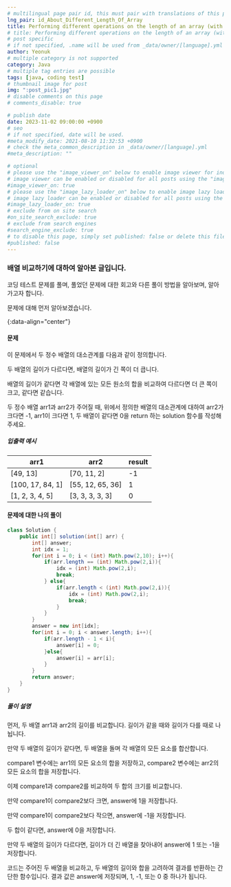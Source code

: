 ```yaml
---
# multilingual page pair id, this must pair with translations of this page. (This name must be unique)
lng_pair: id_About_Different_Length_Of_Array
title: Performing different operations on the length of an array (with.Java)
# title: Performing different operations on the length of an array (with.Java)
# post specific
# if not specified, .name will be used from _data/owner/[language].yml
author: Yeonuk
# multiple category is not supported
category: Java
# multiple tag entries are possible
tags: [java, coding test]
# thumbnail image for post
img: ":post_pic1.jpg"
# disable comments on this page
# comments_disable: true

# publish date
date: 2023-11-02 09:00:00 +0900
# seo
# if not specified, date will be used.
#meta_modify_date: 2021-08-10 11:32:53 +0900
# check the meta_common_description in _data/owner/[language].yml
#meta_description: ""

# optional
# please use the "image_viewer_on" below to enable image viewer for individual pages or posts (_posts/ or [language]/_posts folders).
# image viewer can be enabled or disabled for all posts using the "image_viewer_posts: true" setting in _data/conf/main.yml.
#image_viewer_on: true
# please use the "image_lazy_loader_on" below to enable image lazy loader for individual pages or posts (_posts/ or [language]/_posts folders).
# image lazy loader can be enabled or disabled for all posts using the "image_lazy_loader_posts: true" setting in _data/conf/main.yml.
#image_lazy_loader_on: true
# exclude from on site search
#on_site_search_exclude: true
# exclude from search engines
#search_engine_exclude: true
# to disable this page, simply set published: false or delete this file
#published: false
---
```


<!-- outline-start -->

### 배열 비교하기에 대하여 알아본 글입니다.

코딩 테스트 문제를 풀며, 풀었던 문제에 대한 회고와 다른 풀이 방법을 알아보며, 알아가고자 합니다.

문제에 대해 먼저 알아보겠습니다.

{:data-align="center"}

<!-- outline-end -->

#### 문제

이 문제에서 두 정수 배열의 대소관계를 다음과 같이 정의합니다.

두 배열의 길이가 다르다면, 배열의 길이가 긴 쪽이 더 큽니다.

배열의 길이가 같다면 각 배열에 있는 모든 원소의 합을 비교하여 다르다면 더 큰 쪽이 크고, 같다면 같습니다.

두 정수 배열 arr1과 arr2가 주어질 때, 위에서 정의한 배열의 대소관계에 대하여 arr2가 크다면 -1, arr1이 크다면 1, 두 배열이 같다면 0을 return 하는 solution 함수를 작성해 주세요.

##### 입출력 예시

| arr1             | arr2             | result |
| ---------------- | ---------------- | ------ |
| [49, 13]         | [70, 11, 2]      | -1     |
| [100, 17, 84, 1] | [55, 12, 65, 36] | 1      |
| [1, 2, 3, 4, 5]  | [3, 3, 3, 3, 3]  | 0      |

#### 문제에 대한 나의 풀이

```java
class Solution {
    public int[] solution(int[] arr) {
        int[] answer;
        int idx = 1;
        for(int i = 0; i < (int) Math.pow(2,10); i++){
            if(arr.length == (int) Math.pow(2,i)){
                idx = (int) Math.pow(2,i);
                break;
            } else{
                if(arr.length < (int) Math.pow(2,i)){
                    idx = (int) Math.pow(2,i);
                    break;
                }
            }
        }
        answer = new int[idx];
        for(int i = 0; i < answer.length; i++){
            if(arr.length - 1 < i){
                answer[i] = 0;
            }else{
                answer[i] = arr[i];
            }
        }
        return answer;
    }
}
```

##### 풀이 설명

먼저, 두 배열 arr1과 arr2의 길이를 비교합니다. 길이가 같을 때와 길이가 다를 때로 나뉩니다.

만약 두 배열의 길이가 같다면, 두 배열을 돌며 각 배열의 모든 요소를 합산합니다.

compare1 변수에는 arr1의 모든 요소의 합을 저장하고, compare2 변수에는 arr2의 모든 요소의 합을 저장합니다.

이제 compare1과 compare2를 비교하여 두 합의 크기를 비교합니다.

만약 compare1이 compare2보다 크면, answer에 1을 저장합니다.

만약 compare1이 compare2보다 작으면, answer에 -1을 저장합니다.

두 합이 같다면, answer에 0을 저장합니다.

만약 두 배열의 길이가 다르다면, 길이가 더 긴 배열을 찾아내어 answer에 1 또는 -1을 저장합니다.

코드는 주어진 두 배열을 비교하고, 두 배열의 길이와 합을 고려하여 결과를 반환하는 간단한 함수입니다. 결과 값은 answer에 저장되며, 1, -1, 또는 0 중 하나가 됩니다.
